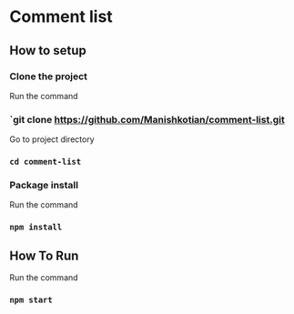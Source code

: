 
# Comment list

## How to setup

### Clone the project

Run the command
 ### `git clone https://github.com/Manishkotian/comment-list.git
 
 Go to project directory
 ### `cd comment-list`
 
 ### Package install

Run the command
 ### `npm install`


## How To Run

Run the command
 ### `npm start`